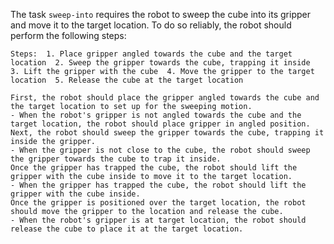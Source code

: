 The task `sweep-into` requires the robot to sweep the cube into its gripper and move it to the target location. To do so reliably, the robot should perform the following steps:

    Steps:  1. Place gripper angled towards the cube and the target location  2. Sweep the gripper towards the cube, trapping it inside  3. Lift the gripper with the cube  4. Move the gripper to the target location  5. Release the cube at the target location
    
    First, the robot should place the gripper angled towards the cube and the target location to set up for the sweeping motion.
    - When the robot's gripper is not angled towards the cube and the target location, the robot should place gripper in angled position.
    Next, the robot should sweep the gripper towards the cube, trapping it inside the gripper.
    - When the gripper is not close to the cube, the robot should sweep the gripper towards the cube to trap it inside.
    Once the gripper has trapped the cube, the robot should lift the gripper with the cube inside to move it to the target location.
    - When the gripper has trapped the cube, the robot should lift the gripper with the cube inside.
    Once the gripper is positioned over the target location, the robot should move the gripper to the location and release the cube.
    - When the robot's gripper is at target location, the robot should release the cube to place it at the target location.